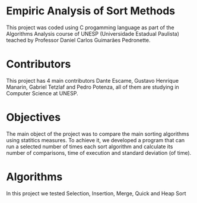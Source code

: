 # Empiric Analysis of Sort Methods
This project was coded using C progamming language as part of the Algorithms Analysis course of UNESP (Universidade Estadual Paulista) teached by Professor Daniel Carlos Guimarães Pedronette.

# Contributors
This project has 4 main contributors Dante Escame, Gustavo Henrique Manarin, Gabriel Tetzlaf and Pedro Potenza, all of them are studying in Computer Science at UNESP.

# Objectives
The main object of the project was to compare the main sorting algorithms using statitics measures. To achieve it, we developed a program that can run a selected number of times each sort algorithm and calculate its number of comparisons, time of execution and standard deviation (of time). 

# Algorithms
In this project we tested Selection, Insertion, Merge, Quick and Heap Sort
